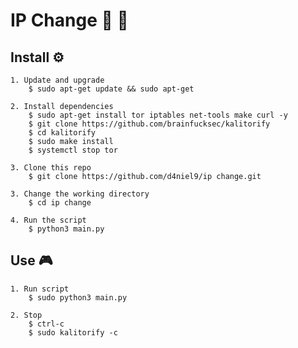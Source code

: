 # IP Change  :bust_in_silhouette: :busts_in_silhouette:


## Install  :gear:

```console
1. Update and upgrade
    $ sudo apt-get update && sudo apt-get

2. Install dependencies
    $ sudo apt-get install tor iptables net-tools make curl -y
    $ git clone https://github.com/brainfucksec/kalitorify
    $ cd kalitorify
    $ sudo make install
    $ systemctl stop tor

3. Clone this repo
    $ git clone https://github.com/d4niel9/ip change.git

3. Change the working directory
    $ cd ip change

4. Run the script
    $ python3 main.py
```


## Use :video_game:

```consol
1. Run script
    $ sudo python3 main.py

2. Stop
    $ ctrl-c
    $ sudo kalitorify -c
```

